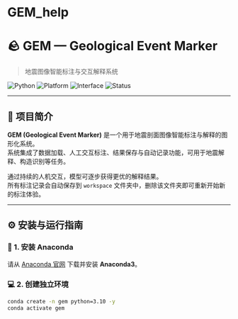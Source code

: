 # GEM_help
# 🪨 GEM — Geological Event Marker  
> 地震图像智能标注与交互解释系统  

![Python](https://img.shields.io/badge/Python-3.10+-blue.svg)
![Platform](https://img.shields.io/badge/Platform-Windows%20%7C%20Linux-green.svg)
![Interface](https://img.shields.io/badge/UI-PyQt5-orange.svg)
![Status](https://img.shields.io/badge/Version-Beta-lightgrey.svg)

---

## 📖 项目简介

**GEM (Geological Event Marker)** 是一个用于地震剖面图像智能标注与解释的图形化系统。  
系统集成了数据加载、人工交互标注、结果保存与自动记录功能，可用于地震解释、构造识别等任务。  

通过持续的人机交互，模型可逐步获得更优的解释结果。  
所有标注记录会自动保存到 `workspace` 文件夹中，删除该文件夹即可重新开始新的标注体验。

---

## ⚙️ 安装与运行指南

### 🧩 1. 安装 Anaconda  
请从 [Anaconda 官网](https://www.anaconda.com/) 下载并安装 **Anaconda3**。

### 💻 2. 创建独立环境
```bash
conda create -n gem python=3.10 -y
conda activate gem
